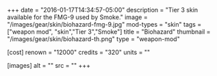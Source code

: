 +++
date = "2016-01-17T14:34:57-05:00"
description = "Tier 3 skin available for the FMG-9 used by Smoke."
image = "/images/gear/skin/biohazard-fmg-9.jpg"
mod-types = "skin"
tags = ["weapon mod", "skin","Tier 3","Smoke"]
title = "Biohazard"
thumbnail = "/images/gear/skin/biohazard-th.png"
type = "weapon-mod"

[cost]
  renown = "12000"
  credits = "320"
  units = ""

[images]
  alt = ""
  src = ""
+++
